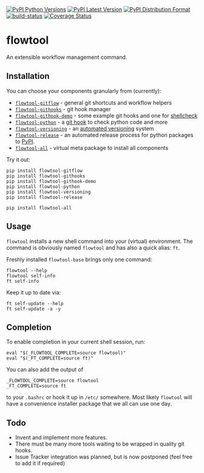[![PyPI Python Versions](https://img.shields.io/pypi/pyversions/flowtool-all.svg)](https://pypi.python.org/pypi/flowtool-all)
[![PyPI Latest Version](https://img.shields.io/pypi/v/flowtool-all.svg)](https://pypi.python.org/pypi/flowtool-all)
[![PyPI Distribution Format](https://img.shields.io/pypi/format/flowtool-all.svg)](https://pypi.python.org/pypi/flowtool-all)
[![build-status](https://travis-ci.org/isnok/py-flowlib.svg?branch=master)](https://travis-ci.org/isnok/py-flowlib)
[![Coverage Status](https://coveralls.io/repos/github/isnok/py-flowlib/badge.svg?branch=master)](https://coveralls.io/github/isnok/py-flowlib?branch=master)


# flowtool

An extensible workflow management command.

## Installation

You can choose your components granularly from (currently):

* [`flowtool-gitflow`](https://github.com/isnok/py-flowlib/tree/master/gitflow) - general git shortcuts and workflow helpers
* [`flowtool-githooks`](https://github.com/isnok/py-flowlib/tree/master/githooks) - git hook manager
* [`flowtool-githook-demo`](https://github.com/isnok/py-flowlib/tree/master/hooks-demo) - some example git hooks and one for [shellcheck](https://github.com/koalaman/shellcheck)
* [`flowtool-python`](https://github.com/isnok/py-flowlib/tree/master/pythonic) - a [git hook](https://github.com/isnok/py-flowlib/tree/master/pythonic/flowtool_python/hooks) to check python code and more
* [`flowtool-versioning`](https://github.com/isnok/py-flowlib/tree/master/versioning) - an [automated versioning](https://github.com/isnok/py-flowlib/tree/master/versioning) system
* [`flowtool-release`](https://github.com/isnok/py-flowlib/tree/master/release) - an automated release process for python packages to [PyPI](http://pypi.python.org).
* [`flowtool-all`](https://github.com/isnok/py-flowlib/tree/master/meta) - virtual meta package to install all components

Try it out:

```shell
pip install flowtool-gitflow
pip install flowtool-githooks
pip install flowtool-githook-demo
pip install flowtool-python
pip install flowtool-versioning
pip install flowtool-release

pip install flowtool-all
```

## Usage

`flowtool` installs a new shell command into your (virtual) environment.
The command is obviously named `flowtool` and has also a quick alias: `ft`.

Freshly installed `flowtool-base` brings only one command:
```shell
flowtool --help
flowtool self-info
ft self-info
```

Keep it up to date via:

```shell
ft self-update --help
ft self-update -a -y
```

## Completion

To enable completion in your current shell session, run:

```shell
eval "$(_FLOWTOOL_COMPLETE=source flowtool)"
eval "$(_FT_COMPLETE=source ft)"
```

You can also add the output of
```shell
_FLOWTOOL_COMPLETE=source flowtool
_FT_COMPLETE=source ft
```
to your `.bashrc` or hook it up in `/etc/` somewhere.
Most likely `flowtool` will have a convenience installer
package that we all can use one day.

## Todo

* Invent and implement more features.
* There must be many more tools waiting to be wrapped in quality git hooks.
* Issue Tracker integration was planned, but is now postponed (feel free to add it if required)
